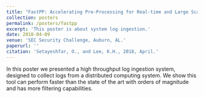 ```yaml
---
title: "FastPP: Accelerating Pre-Processing for Real-time and Large Scale Log Analysis"
collection: posters
permalink: /posters/fastpp
excerpt: 'This poster is about system log ingestion.'
date: 2018-04-09
venue: 'SEC Security Challenge, Auburn, AL.'
paperurl: ''
citation: 'Setayeshfar, O., and Lee, K.H., 2018, April.'
---
```


In this poster we presented a high throughput log ingestion system, designed to collect logs from a distributed computing system. We show this tool can perform faster than the state of the art with orders of magnitude and has more filtering capabilities. 


<!-- [Download paper here](https://kyuhlee.github.io/publications/asiaccs17.pdf) -->

<!-- # Abstract  -->

